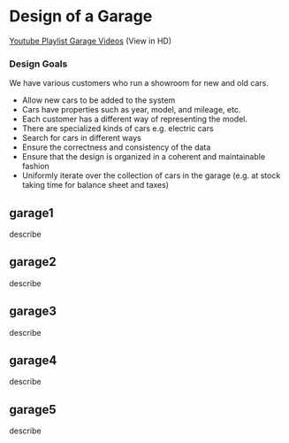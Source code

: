 # Design of a Garage

[Youtube Playlist Garage Videos](https://www.youtube.com/playlist?list=PL5dxAmCmjv_5YwR86D1JGRDvintJYDXFM) (View in HD)

### Design Goals

We have various customers who run a showroom for new and old cars. 

* Allow new cars to be added to the system
* Cars have properties such as year, model, and mileage, etc.
* Each customer has a different way of representing the model. 
* There are specialized kinds of cars e.g. electric cars
* Search for cars in different ways
* Ensure the correctness and consistency of the data
* Ensure that the design is organized in a coherent and maintainable fashion
* Uniformly iterate over the collection of cars in the garage (e.g. at stock taking time for balance sheet and taxes)

## garage1

describe

## garage2

describe

## garage3

describe

## garage4

describe

## garage5

describe

